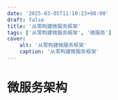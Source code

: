 ```yaml
---
date: '2025-03-05T11:10:23+08:00'
draft: false
title: '从零构建微服务框架'
tags: ['从零构建微服务框架', '微服务']
cover:
    alt: '从零构建微服务框架'
    caption: '从零构建微服务框架'
---
```


# 微服务架构
